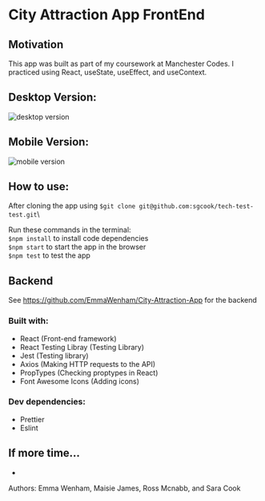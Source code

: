 # City Attraction App FrontEnd

## Motivation

This app was built as part of my coursework at Manchester Codes. I practiced using React, useState, useEffect, and useContext.

## Desktop Version:

![desktop version](./src//desktop.png)

## Mobile Version:

![mobile version](./src/mobile.png)

## How to use:

After cloning the app using `$git clone git@github.com:sgcook/tech-test-test.git`\

Run these commands in the terminal:\
`$npm install` to install code dependencies\
`$npm start` to start the app in the browser\
`$npm test` to test the app

## Backend

See https://github.com/EmmaWenham/City-Attraction-App for the backend

### Built with:

- React (Front-end framework)
- React Testing Libray (Testing Library)
- Jest (Testing library)
- Axios (Making HTTP requests to the API)
- PropTypes (Checking proptypes in React)
- Font Awesome Icons (Adding icons)

### Dev dependencies:

- Prettier
- Eslint

## If more time...

-

Authors: Emma Wenham, Maisie James, Ross Mcnabb, and Sara Cook
